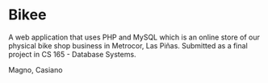 # Bikee

A web application that uses PHP and MySQL which is an online store of our physical bike shop business in Metrocor, Las Piñas. 
Submitted as a final project in CS 165 - Database Systems. 

Magno, Casiano
